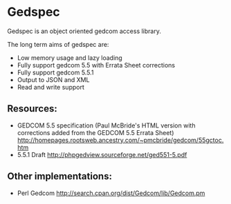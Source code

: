 # Gedspec

Gedspec is an object oriented gedcom access library.  

The long term aims of gedspec are:

  - Low memory usage and lazy loading
  - Fully support gedcom 5.5 with Errata Sheet corrections
  - Fully support gedcom 5.5.1
  - Output to JSON and XML
  - Read and write support
  
## Resources:

  - GEDCOM 5.5 specification (Paul McBride's HTML version with corrections added from the GEDCOM 5.5 Errata Sheet)
    http://homepages.rootsweb.ancestry.com/~pmcbride/gedcom/55gctoc.htm
  - 5.5.1 Draft
    http://phpgedview.sourceforge.net/ged551-5.pdf
    
## Other implementations:

  - Perl Gedcom
    http://search.cpan.org/dist/Gedcom/lib/Gedcom.pm

  
